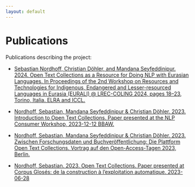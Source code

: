 ```yaml
---
layout: default
---
```


# Publications

Publications describing the project:

- [Sebastian Nordhoff, Christian Döhler, and Mandana Seyfeddinipur. 2024. Open Text Collections as a Resource for Doing NLP with Eurasian Languages. In Proceedings of the 2nd Workshop on Resources and Technologies for Indigenous, Endangered and Lesser-resourced Languages in Eurasia (EURALI) @ LREC-COLING 2024, pages 18–23, Torino, Italia. ELRA and ICCL.](/publications/2024.eurali-1.3.pdf)

- [Nordhoff, Sebastian, Mandana Seyfeddinipur & Christian Döhler. 2023. Introduction to Open Text Collections. Paper presented at the NLP Consumer Workshop, 2023-12-12 BBAW.](/publications/20231212NordhoffEtAlConsumerWorkshop.pdf)

- [Nordhoff, Sebastian, Mandana Seyfeddinipur & Christian Döhler. 2023. Zwischen Forschungsdaten und Buchveröffentlichung: Die Plattform Open Text Collections. Vortrag auf den Open-Access-Tagen 2023, Berlin.](/publications/2023OATage_NordhoffEtAl.pdf)

- [Nordhoff, Sebastian. 2023.  Open Text Collections. Paper presented at Corpus Glosés: de la construction à l’exploitation automatique. 2023-06-28](/publications/Nordhoff2023Paris.pdf)

